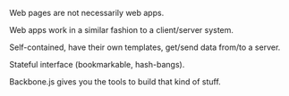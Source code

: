 Web pages are not necessarily web apps.

Web apps work in a similar fashion to a client/server system.

Self-contained, have their own templates, get/send data from/to a server.

Stateful interface (bookmarkable, hash-bangs).

Backbone.js gives you the tools to build that kind of stuff.




